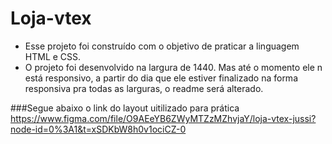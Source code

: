 # Loja-vtex

- Esse projeto foi construído com o objetivo de praticar a linguagem HTML e CSS.
- O projeto foi desenvolvido na largura de 1440. Mas até o momento ele n está responsivo, a partir do dia que ele estiver finalizado na forma responsiva pra todas as larguras, o readme será alterado.

###Segue abaixo o link do layout uitilizado para prática
https://www.figma.com/file/O9AEeYB6ZWyMTZzMZhvjaY/loja-vtex-jussi?node-id=0%3A1&t=xSDKbW8h0v1ociCZ-0

